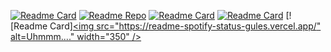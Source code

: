 [![Readme Card](https://github-readme-stats.vercel.app/api?username=yuansheng1549&show_icons=true&theme=blue-green&locale=en)](https://bit.ly/3qkZHAR)
[![Readme Repo](https://github-readme-stats.vercel.app/api?username=yuansheng1549&show_icons=true&theme=default_repocard&locale=en)](https://bit.ly/3qkZHAR)
[![Readme Card](https://github-readme-stats.vercel.app/api/pin/?username=anuraghazra&repo=github-readme-stats)](https://bit.ly/3qkZHAR)
[![Readme Card](https://discord.c99.nl/widget/theme-2/715192025657376820.png)](https://bit.ly/3qkZHAR)
[![Readme Card][<img src="https://readme-spotify-status-gules.vercel.app/" alt=Uhmmm...." width="350" />](https://readme-spotify-status-gules.vercel.app/api/run-spotify-status)
